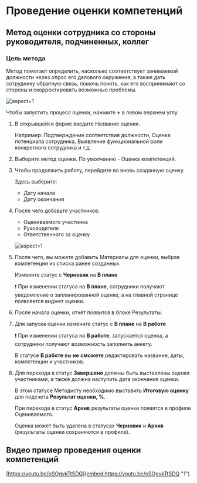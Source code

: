 # Проведение оценки компетенций

## Метод оценки сотрудника со стороны руководителя, подчиненных, коллег

### Цель метода

Метод помогает определить, насколько соответствует занимаемой должности через опрос его делового окружения, а также дать сотруднику обратную связь, помочь понять, как его воспринимают со стороны и скорректировать возможные проблемы.

 ![](/api/attachments.redirect?id=1de9d1d5-d345-4cd5-a5cf-b6dec075bbd6 "aspect=1")  

Чтобы запустить процесс оценки, нажмите **+** в левом верхнем углу.

 

1. В открывшейся форме введите Название оценки.

   Например: Подтверждение соответствия должности, Оценка потенциала сотрудника, Выявление функциональной роли конкретного сотрудника и т.д.
2. Выберите метод оценки. По умолчанию - Оценка компетенций.
3. Чтобы продолжить работу, перейдите во вновь созданную оценку.

   Здесь выберите:
   - Дату начала
   - Дату окончания
4. После чего добавьте участников:
   - Оцениваемого участника
   - Руководителя
   - Ответственного за оценку

   ![](/api/attachments.redirect?id=2f0dded0-da18-4c6c-99dc-35d6188775db "aspect=1")

5. После чего, вы можете добавить Материалы для оценки, выбрав компетенции из списка ранее созданных.

   Измените статус с **Черновик** на **В плане**

    ❗ При изменении статуса на **В плане**, сотрудники получают уведомление о запланированной оценке, а на главной странице появляется виджет оценки.

   
6. После начала оценки, отчёт появится в блоке Результаты.
7. Для запуска оценки измените статус с **В плане** на **В работе**

    ❗ При изменении статуса на **В работе**, запускается оценка, а сотрудники получают возможность заполнить анкету.

   В статусе **В работе** вы **не** **сможете** редактировать название, даты, компетенции и участников.

   
8. Для перехода в статус **Завершено** должны быть выставлены оценки участниками, а также должна наступить дата окончания оценки.

   В этом статусе Методисту необходимо выставить **Итоговую оценку** для подсчета **Результат оценки, %**.

   При переходе в статус **Архив** результаты оценки появятся в профиле Оцениваемого.

   Оценка может быть удалена в статусах **Черновик** и **Архив** (результаты оценки сохраняются в профиле).


## Видео пример проведения оценки компетенций

[https://youtu.be/oSOgvkTtSDQ](embed:https://youtu.be/oSOgvkTtSDQ "1")



